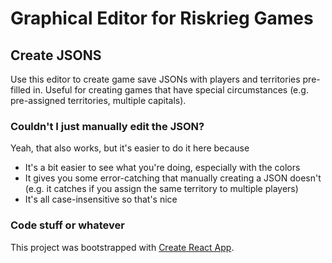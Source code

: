 # Graphical Editor for Riskrieg Games

## Create JSONS

Use this editor to create game save JSONs with players and territories pre-filled in. Useful for creating games that have special circumstances (e.g. pre-assigned territories, multiple capitals).

### Couldn't I just manually edit the JSON?

Yeah, that also works, but it's easier to do it here because

- It's a bit easier to see what you're doing, especially with the colors
- It gives you some error-catching that manually creating a JSON doesn't (e.g. it catches if you assign the same territory to multiple players)
- It's all case-insensitive so that's nice

### Code stuff or whatever

This project was bootstrapped with [Create React App](https://github.com/facebook/create-react-app).